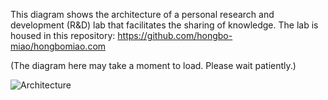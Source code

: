 This diagram shows the architecture of a personal research and development (R&D) lab that facilitates the sharing of knowledge. The lab is housed in this repository: https://github.com/hongbo-miao/hongbomiao.com

(The diagram here may take a moment to load. Please wait patiently.)

![Architecture](https://github.com/user-attachments/assets/73a0340b-8e0f-4d7f-9172-9533d6a1fee8)
